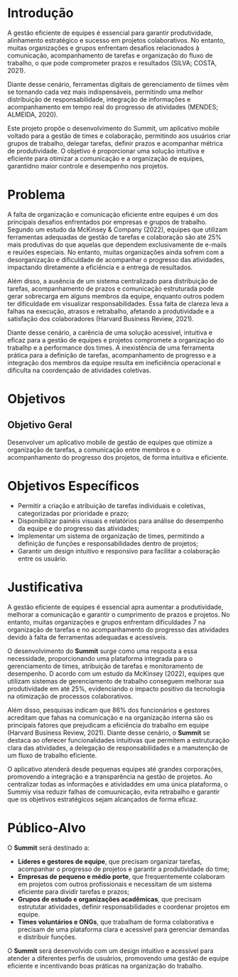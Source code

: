 # Introdução

A gestão eficiente de equipes é essencial para garantir produtividade, alinhamento estratégico e sucesso em projetos colaborativos. No entanto, muitas organizações e grupos enfrentam desafios relacionados à comunicação, acompanhamento de tarefas e organização do fluxo de trabalho, o que pode comprometer prazos e resultados (SILVA; COSTA, 2021).

Diante desse cenário, ferramentas digitais de gerenciamento de tiimes vêm se tornando cada vez mais indispensáveis, permitindo uma melhor distribuição de responsabilidade, integração de informações e acompanhamento em tempo real do progresso de atividades (MENDES; ALMEIDA, 2020).

Este projeto propõe o desenvolvimento do Summit, um aplicativo mobile voltado para a gestão de times e colaboração, permitindo aos usuários criar grupos de trabalho, delegar tarefas, definir prazos e acompanhar métrica de produtividade. O objetivo é proporcionar uma solução intuitiva e eficiente para otimizar a comunicação e a organização de equipes, garantidno maior controle e desempenho nos projetos.

# Problema

A falta de organização e comunicação eficiente entre equipes é um dos principais desafios enfrentados por empresas e grupos de trabalho. Segundo um estudo da McKinsey & Company (2022), equipes que utilizam ferramentas adequadas de gestão de tarefas e colaboração são até 25% mais produtivas do que aquelas  que dependem exclusivamente de e-mails e reuiões especiais. No entanto, muitas organizações ainda sofrem  com a desorganização e dificuldade de acompanhar o progresso das atividades, impactando diretamente a eficiência e a entrega de resultados.

Além disso, a ausência de um sistema centralizado para distribuição de tarefas, acompanhamento de prazos e comunicação estruturada pode gerar sobrecarga em alguns membros da equipe, enquanto outros podem ter dificuldade em visualizar responsabilidades. Essa falta de clareza leva a falhas na execução, atrasos e retrabalho, afetando a produtividade e a satisfação dos colaboradores (Harvard Business Review, 2021).

Diante desse cenário, a carência de uma solução acessível, intuitiva e eficaz para a gestão de equipes e projetos compromete a organização do trabalhp e a performance dos times. A inexistência de uma ferramenta prática para a definição de tarefas, acompanhamento de progresso e a integração dos membros da equipe resulta em ineficiência operacional e dificulta na coordençaão de atividades coletivas.

# Objetivos

## Objetivo Geral

Desenvolver um aplicativo mobile de gestão de equipes que otimize a organização de tarefas, a comunicação entre membros e o acompanhamento do progresso dos projetos, de forma intuitiva e eficiente.

# Objetivos Específicos

- Permitir a criação e atribuição de tarefas individuais e coletivas, categorizadas por prioridade e prazo;
- Disponibilizar painéis visuais e relatórios para análise do desempenho da equipe e do progresso das atividades;
- Implementar um sistema de organização de times, permitindo a definição de funções e responsabilidades dentro de projetos;
- Garantir um design intuitivo e responsivo para facilitar a colaboração entre os usuário.

# Justificativa

A gestão eficiente de equipes é essencial apra aumentar a produtividade, melhorar a comunicação e garantir o cumprimento de prazos e projetos. No entanto, muitas organizações e grupos enfrentam dificuldades 7 na organização de tarefas e no acompanhamento do progresso das atividades devido à falta de ferramentas adequadas e acessíveis.

O desenvolvimento do **Summit** surge como uma resposta a essa necessidade, proporcionando uma plataforma integrada para o gerenciamento de times, atribuição de tarefas e monitoramento de desempenho. D  acordo com um estudo da McKinsey (2022), equipes que utilizam sistemas de gerenciamento de trabalho conseguem melhorar sua produtividade em até 25%, evidenciando o impacto positivo da tecnologia na otimização de processos colaborativos.

Além disso, pesquisas indicam que 86% dos funcionários e gestores acreditam que fahas na comunicação e na organização interna são os principais fatores que prejudicam a eficiência do trabalho em equipe (Harvard Business Review, 2021). Diante desse cenário, o **Summit** se destaca ao  oferecer funcionalidades intuitivas que permitem a estruturação clara das atividades, a delegação de responsabilidades e a manutenção de um fluxo de trabalho eficiente.

O aplicativo atenderá desde pequenas equipes até grandes corporações, promovendo a integração e a transparência na gestão de projetos. Ao centralizar todas as informações e atividaddes em uma única plataforma, o Summiy visa reduzir falhas de comuunicação, evita retrabalho e garantir que os objetivos estratégicos sejam alcançados de forma eficaz.

# Público-Alvo

O **Summit** será destinado a:
- **Líderes e gestores de equipe**, que precisam organizar tarefas, acompanhar o progresso de projetos e garantir a produtividade do time;
- **Empresas de pequeno e médio porte**, que frequentemente colaboram em projetos com outros profissionais e necessitam de um sistema eficiente para dividir tarefas e prazos;
- **Grupos de estudo e organizações acadêmicas**, que precisam estrututar atividades, definir responsabilidades e coordenar projetos em equipe.
- **Times voluntários e ONGs**, que trabalham de forma colaborativa e precisam de uma plataforma clara e acessível para gerenciar demandas e distribuir funções.

 O **Summit** será desenvolvido com um design intuitivo e acessível para atender a diferentes perfis de usuários, promovendo uma gestão de equipe eficiente e incentivando boas práticas na organização do trabalho.